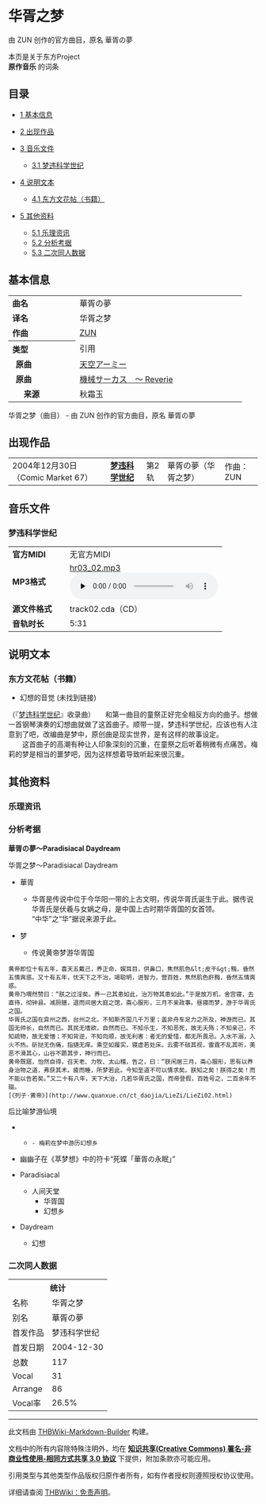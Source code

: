 # 华胥之梦

<!-- source html: G:\repos\THBWiki-Markdown-Builder\THBWikiMarkdown\Temp\main\9\9a\ns0%3A%E5%8D%8E%E8%83%A5%E4%B9%8B%E6%A2%A6.html -->

由 ZUN 创作的官方曲目，原名 華胥の夢

本页是关于东方Project  
 **原作音乐** 的词条
## 目录

- [1 基本信息](#基本信息)
- [2 出现作品](#出现作品)
- [3 音乐文件](#音乐文件)

  - [3.1 梦违科学世纪](#梦违科学世纪)



- [4 说明文本](#说明文本)

  - [4.1 东方文花帖（书籍）](#东方文花帖（书籍）)



- [5 其他资料](#其他资料)

  - [5.1 乐理资讯](#乐理资讯)
  - [5.2 分析考据](#分析考据)
  - [5.3 二次同人数据](#二次同人数据)







## 基本信息

<table><tbody><tr><td style="width:120px"><b>曲名</b></td><td style="width:320px">華胥の夢</td></tr><tr><td><b>译名</b></td><td>华胥之梦</td></tr><tr><td><b>作曲</b></td><td><a href="./ZUN.md" title="ZUN">ZUN</a></td></tr><tr><th style="text-align: left;"><b>类型</b></th><td>引用</td></tr><tr><td style="padding-left:15px"><b>原曲</b></td><td><a href="/%E5%A4%A9%E7%A9%BA%E3%82%A2%E3%83%BC%E3%83%9F%E3%83%BC" class="mw-redirect" title="天空アーミー">天空アーミー</a></td></tr><tr><td style="padding-left:15px"><b>原曲</b></td><td><a href="/%E6%A9%9F%E6%A2%B0%E3%82%B5%E3%83%BC%E3%82%AB%E3%82%B9_%EF%BD%9E_Reverie" class="mw-redirect" title="機械サーカス ～ Reverie">機械サーカス　～ Reverie</a></td></tr><tr><td style="padding-left:15px"><b>　来源</b></td><td>秋霜玉</td></tr></tbody></table>

华胥之梦（曲目） - 由 ZUN 创作的官方曲目，原名 華胥の夢
## 出现作品

<table>
<tbody><tr><td>2004年12月30日（Comic Market 67）</td><td><b><a href="./梦违科学世纪.md" title="梦违科学世纪">梦违科学世纪</a></b></td><td>第2轨</td><td style="padding-left:5px;">華胥の夢（华胥之梦）</td><td style="padding-left:10px;">作曲：ZUN</td></tr>
</tbody></table>


## 音乐文件
### 梦违科学世纪

<table><tbody><tr class="mw-empty-elt"></tr><tr><td width="100"><b>官方MIDI</b></td><td>无官方MIDI</td></tr><tr><td><b>MP3格式</b></td><td><a href="./文件-hr03_02.mp3.md" title="文件:hr03 02.mp3">hr03_02.mp3</a><br><audio src="https://upload.thwiki.cc/7/7d/hr03_02.mp3" loop="" controls="" preload="none"></audio></td></tr><tr><td><b>源文件格式</b></td><td>track02.cda（CD）</td></tr><tr><td><b>音轨时长</b></td><td>5:31</td></tr></tbody></table>


## 说明文本
### 东方文花帖（书籍）
- 幻想的音觉 (未找到链接)

（『[梦违科学世纪](./梦违科学世纪.md)』收录曲）　　和第一曲目的童祭正好完全相反方向的曲子。想做一首钢琴演奏的幻想曲就做了这首曲子。顺带一提，梦违科学世纪，应该也有人注意到了吧，改编曲是梦中，原创曲是现实世界，是有这样的故事设定。  
　　这首曲子的高潮有种让人印象深刻的沉重，在童祭之后听着稍微有点痛苦。梅莉的梦是相当的噩梦吧，因为这样想着导致听起来很沉重。
## 其他资料
### 乐理资讯
### 分析考据
  
 **華胥の夢～Paradisiacal Daydream** 
  
华胥之梦～Paradisiacal Daydream
  

- 華胥
  - 华胥是传说中位于今华阳一带的上古文明，传说华胥氏诞生于此。据传说华胥氏是伏羲与女娲之母，是中国上古时期华胥国的女首领。  
“中华”之“华”据说来源于此。

- 梦
  - 传说黄帝梦游华胥国


```
黄帝即位十有五年，喜天五戴己，养正命，娱耳目，供鼻口，焦然肌色&lt;皮干&gt;黣，昏然五情爽惑。又十有五年，忧天下之不治，竭聪明，进智力，营百姓，焦然肌色皯黣，昏然五情爽惑。  
黄帝乃喟然赞曰：“朕之过淫矣。养一己其患如此，治万物其患如此。”于是放万机，舍宫寝，去直待，彻钟县。减厨膳，退而间居大庭之馆，斋心服形，三月不亲政事。昼寝而梦，游于华胥氏之国。  
华胥氏之国在弇州之西，台州之北，不知斯齐国几千万里；盖非舟车足力之所及，神游而已。其国无帅长，自然而已。其民无嗜欲，自然而已。不知乐生，不知恶死，故无夭殇；不知亲己，不知疏物，故无爱憎；不知背逆，不知向顺，故无利害：者无的爱惜，都无所畏忌。入水不溺，入火不热。斫挞无伤痛，指擿无痒。乘空如履实，寝虚若处床。云雾不硋其视，雷霆不乱其听，美恶不滑其心，山谷不踬其步，神行而已。  
黄帝既寤，怡然自得，召天老、力牧、太山稽，告之，曰：“朕闲居三月，斋心服形，思有以养身治物之道，弗获其术。疲而睡，所梦若此。今知至道不可以情求矣。朕知之矣！朕得之矣！而不能以告若矣。”又二十有八年，天下大治，几若华胥氏之国，而帝登假，百姓号之，二百余年不辍。  
[《列子·黄帝》](http://www.quanxue.cn/ct_daojia/LieZi/LieZi02.html)
```

  
后比喻梦游仙境
  

-   -     - 梅莉在梦中游历幻想乡

  - 幽幽子在《萃梦想》中的符卡“死蝶「華胥の永眠」”

- Paradisiacal
  - 人间天堂
    - 华胥国
    - 幻想乡


- Daydream
  - 幻想


### 二次同人数据

<table><tbody><tr><th colspan="2">统计</th></tr>
<tr><td>名称</td><td>华胥之梦</td></tr>
<tr><td>别名</td><td>華胥の夢</td></tr>
<tr><td>首发作品</td><td>梦违科学世纪</td></tr>
<tr><td>首发日期</td><td>2004-12-30</td></tr>
<tr><td>总数</td><td>117</td></tr>
<tr><td>Vocal</td><td>31</td></tr>
<tr><td>Arrange</td><td>86</td></tr>
<tr><td>Vocal率</td><td>26.5%</td></tr>
</tbody></table>




  
  

  





---

此文档由 [THBWiki-Markdown-Builder](https://github.com/Delsin-Yu/THBWiki-Markdown-Builder) 构建。

文档中的所有内容除特殊注明外，均在 [**知识共享(Creative Commons) 署名-非商业性使用-相同方式共享 3.0 协议**](https://creativecommons.org/licenses/by-sa/3.0/deed.zh-hans) 下提供，附加条款亦可能应用。

引用类型与其他类型作品版权归原作者所有，如有作者授权则遵照授权协议使用。

详细请查阅 [THBWiki：免责声明](https://thbwiki.cc/THBWiki:%E5%85%8D%E8%B4%A3%E5%A3%B0%E6%98%8E)。

